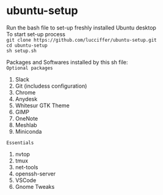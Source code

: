 # ubuntu-setup
Run the bash file to set-up freshly installed Ubuntu desktop   
To start set-up process  
```git clone https://github.com/lucciffer/ubuntu-setup.git```  
```cd ubuntu-setup```  
```sh setup.sh```

Packages and Softwares installed by this sh file:    
`Optional packages`  
1. Slack  
2. Git (includess configuration)
3. Chrome
4. Anydesk  
5. Whitesur GTK Theme   
7. GIMP
8. OneNote
9. Meshlab
10. Miniconda  

`Essentials`  
1. nvtop
2. tmux
3. net-tools
4. openssh-server
5. VSCode
6. Gnome Tweaks  

